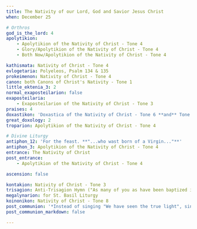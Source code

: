 ```yaml
---
title: The Nativity of our Lord, God and Savior Jesus Christ
when: December 25

# Orthros
god_is_the_lord: 4
apolytikion:
    - Apolytikion of the Nativity of Christ - Tone 4
    - Glory/Apolytikion of the Nativity of Christ - Tone 4
    - Both Now/Apolytikion of the Nativity of Christ - Tone 4

kathismata: Nativity of Christ - Tone 4
evlogetaria: Polyeleos, Psalm 134 & 135
prokeimenon: Nativity of Christ - Tone 4
canon: both Canons of Christ's Nativity - Tone 1
little_ektenia_3: 2
normal_exaposteilarion: false
exaposteilaria:
    - Exaposteilarion of the Nativity of Christ - Tone 3
praises: 4
doxastikon: 'Doxastica of the Nativity of Christ - Tone 6 **and** Tone 2'
great_doxology: 2
troparion: Apolytikion of the Nativity of Christ - Tone 4

# Divine Liturgy
antiphon_12: 'For the feast. **"...who wast born of a Virgin..."**'
antiphon_3: Apolytikion of the Nativity of Christ - Tone 4
entrance: The Nativity of Christ
post_entrance:
    - Apolytikion of the Nativity of Christ - Tone 4

ascension: false

kontakion: Nativity of Christ - Tone 3
trisagion: Anti-Trisagion Hymn ("As many of you as have been baptized into Christ...")
megalynarion: for St. Basil Liturgy
koinonikon: Nativity of Christ - Tone 8
post_communion: '*Instead of singing "We have seen the true light", sing the festal Apolytikion: "Thy Nativity O Christ"*'
post_communion_markdown: false

---
```


